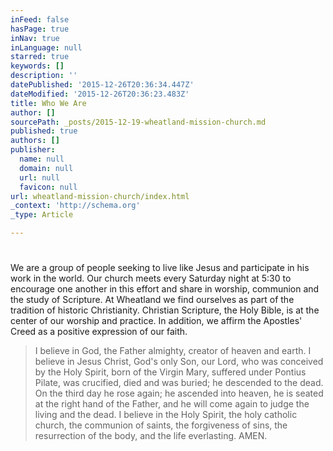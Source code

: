 ```yaml
---
inFeed: false
hasPage: true
inNav: true
inLanguage: null
starred: true
keywords: []
description: ''
datePublished: '2015-12-26T20:36:34.447Z'
dateModified: '2015-12-26T20:36:23.483Z'
title: Who We Are
author: []
sourcePath: _posts/2015-12-19-wheatland-mission-church.md
published: true
authors: []
publisher:
  name: null
  domain: null
  url: null
  favicon: null
url: wheatland-mission-church/index.html
_context: 'http://schema.org'
_type: Article

---
```

# 

We are a group of people seeking to live like Jesus and participate in his work in the world. Our church meets every Saturday night at 5:30 to encourage one another in this effort and share in worship, communion and the study of Scripture. At Wheatland we find ourselves as part of the tradition of historic Christianity. Christian Scripture, the Holy Bible, is at the center of our worship and practice. In addition, we affirm the Apostles' Creed as a positive expression of our faith.

> I believe in God, the Father almighty, creator of heaven and earth.
> I believe in Jesus Christ, God's only Son, our Lord, who was conceived by the Holy Spirit, born of the Virgin Mary, suffered under Pontius Pilate, was crucified, died and was buried; he descended to the dead. On the third day he rose again; he ascended into heaven, he is seated at the right hand of the Father, and he will come again to judge the living and the dead.
> I believe in the Holy Spirit, the holy catholic church, the communion of saints, the forgiveness of sins, the resurrection of the body, and the life everlasting. AMEN.